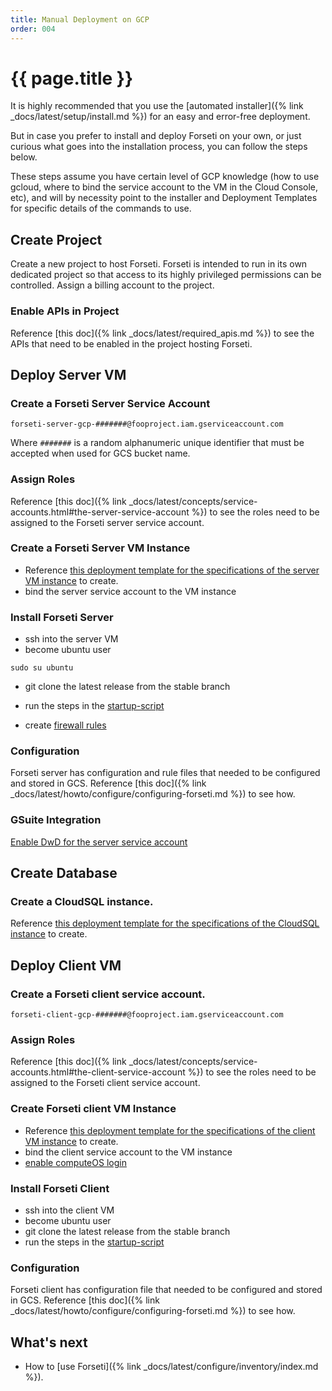 ```yaml
---
title: Manual Deployment on GCP
order: 004
---
```


# {{ page.title }}

It is highly recommended that you use the [automated installer]({% link _docs/latest/setup/install.md %})
for an easy and error-free deployment.

But in case you prefer to install and deploy Forseti on your own, or just
curious what goes into the installation process, you can follow the steps below.

These steps assume you have certain level of GCP knowledge (how to use gcloud,
where to bind the service account to the VM in the Cloud Console, etc),
and will by necessity point to the installer and Deployment Templates for
specific details of the commands to use.

## Create Project

Create a new project to host Forseti.  Forseti is intended to run in its own
dedicated project so that access to its highly privileged permissions can be
controlled.  Assign a billing account to the project.

### Enable APIs in Project

Reference [this doc]({% link _docs/latest/required_apis.md %})
to see the APIs that need to be enabled in the project hosting Forseti.

## Deploy Server VM

### Create a Forseti Server Service Account

```
forseti-server-gcp-#######@fooproject.iam.gserviceaccount.com
```

Where `#######` is a random alphanumeric unique identifier that must be
accepted when used for GCS bucket name.

### Assign Roles

Reference [this doc]({% link _docs/latest/concepts/service-accounts.html#the-server-service-account %})
to see the roles need to be assigned to the Forseti server service account.

### Create a Forseti Server VM Instance

* Reference [this deployment template for the specifications of the server VM instance](https://github.com/GoogleCloudPlatform/forseti-security/blob/stable/deployment-templates/compute-engine/server/forseti-instance-server.py) to create.
* bind the server service account to the VM instance

### Install Forseti Server

* ssh into the server VM
* become ubuntu user

`sudo su ubuntu`

* git clone the latest release from the stable branch


* run the steps in the [startup-script](https://github.com/GoogleCloudPlatform/forseti-security/blob/stable/deployment-templates/compute-engine/server/forseti-instance-server.py)
* create [firewall rules](https://github.com/GoogleCloudPlatform/forseti-security/blob/stable/install/gcp/installer/forseti_server_installer.py)

### Configuration

Forseti server has configuration and rule files that needed to be configured
and stored in GCS. 
Reference [this doc]({% link _docs/latest/howto/configure/configuring-forseti.md %})
to see how.

### GSuite Integration

[Enable DwD for the server service account](https://forsetisecurity.org/docs/howto/configure/gsuite-group-collection.html)

## Create Database

### Create a CloudSQL instance.

Reference [this deployment template for the specifications of the CloudSQL instance](https://github.com/GoogleCloudPlatform/forseti-security/blob/stable/deployment-templates/cloudsql/cloudsql-instance.py) to create.

## Deploy Client VM

### Create a Forseti client service account.

```
forseti-client-gcp-#######@fooproject.iam.gserviceaccount.com
```

### Assign Roles

Reference [this doc]({% link _docs/latest/concepts/service-accounts.html#the-client-service-account %})
to see the roles need to be assigned to the Forseti client service account.

### Create Forseti client VM Instance

* Reference [this deployment template for the specifications of the client VM instance](https://github.com/GoogleCloudPlatform/forseti-security/blob/stable/deployment-templates/compute-engine/client/forseti-instance-client.py) to create.
* bind the client service account to the VM instance
* [enable computeOS login](https://github.com/GoogleCloudPlatform/forseti-security/blob/stable/install/gcp/installer/util/gcloud.py)

### Install Forseti Client

* ssh into the client VM
* become ubuntu user
* git clone the latest release from the stable branch
* run the steps in the [startup-script](https://github.com/GoogleCloudPlatform/forseti-security/blob/stable/deployment-templates/compute-engine/client/forseti-instance-client.py)

### Configuration

Forseti client has configuration file that needed to be configured
and stored in GCS. 
Reference [this doc]({% link _docs/latest/howto/configure/configuring-forseti.md %})
to see how.

## What's next

  - How to [use Forseti]({% link _docs/latest/configure/inventory/index.md %}).
